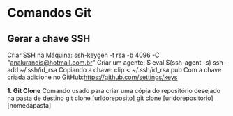 
# Comandos Git 

## Gerar a chave SSH
Criar SSH na Máquina: ssh-keygen -t rsa -b 4096 -C "analurandis@hotmail.com.br"
Criar um agente: $ eval $(ssh-agent -s)
ssh-add ~/.ssh/id_rsa
Copiando a chave: clip < ~/.ssh/id_rsa.pub
Com a chave criada adicione no GitHub:https://github.com/settings/keys




**1. Git Clone**
Comando usado para criar uma cópia do repositório desejado na pasta de destino
git clone [urldoreposito] 
git clone [urldorepositorio] [nomedapasta]
